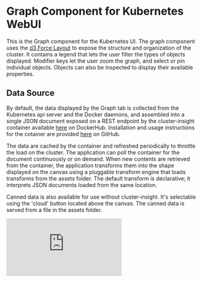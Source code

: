 # Graph Component for Kubernetes WebUI

This is the Graph component for the Kubernetes UI. The graph component uses the [d3 Force Layout](https://github.com/mbostock/d3/wiki/Force-Layout) to expose the structure and organization of the cluster. It contains a legend that lets the user filter the types of objects displayed. Modifier keys let the user zoom the graph, and select or pin individual objects. Objects can also be inspected to display their available properties.

## Data Source
By default, the data displayed by the Graph tab is collected from the Kubernetes api server and the Docker daemons, and assembled into a single JSON document exposed on a REST endpoint by the cluster-insight container available [here](https://registry.hub.docker.com/u/kubernetes/cluster-insight/) on DockerHub. Installation and usage instructions for the cotainer are provided [here](https://github.com/google/cluster-insight) on GitHub.

The data are cached by the container and refreshed periodically to throttle the load on the cluster. The application can poll the container for the document continuously or on demand. When new contents are retrieved from the container, the application transforms them into the shape displayed on the canvas using a pluggable transform engine that loads transforms from the assets folder. The default transform is declarative; it interprets JSON documents loaded from the same location.

Canned data is also available for use without cluster-insight. It's selectable using the 'cloud' button located above the canvas. The canned data is served from a file in the assets folder.


[![Analytics](https://kubernetes-site.appspot.com/UA-36037335-10/GitHub/www/master/components/graph/README.md?pixel)]()
